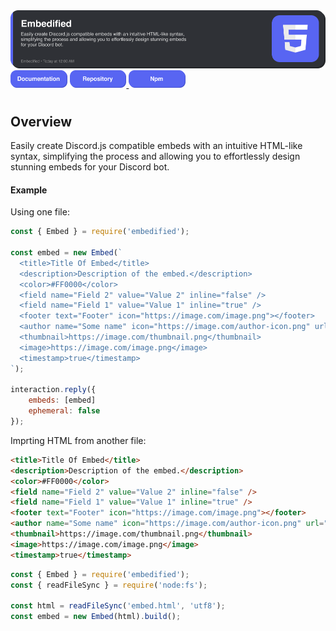 <div>
<img src="img/header.png"/>
<br>
<img src="img/docs.png" width=18%>
<a href="https://github.com/lqvers/embedified">
<img src="img/repo.png" width=18%>
</a>
<a href="https://npmjs.com/package/embedified">
<img src="img/npm.png" width=18%>
</a>
</div>
<h1></h1>
<h2>Overview</h2>
Easily create Discord.js compatible embeds with an intuitive HTML-like syntax, 
simplifying the process and allowing you to effortlessly design stunning embeds
for your Discord bot.
<h4>Example</h4>

Using one file:

```js
const { Embed } = require('embedified');

const embed = new Embed(`
  <title>Title Of Embed</title>
  <description>Description of the embed.</description>
  <color>#FF0000</color>
  <field name="Field 2" value="Value 2" inline="false" />
  <field name="Field 1" value="Value 1" inline="true" />
  <footer text="Footer" icon="https://image.com/image.png"></footer>
  <author name="Some name" icon="https://image.com/author-icon.png" url="https://example.com"></author>
  <thumbnail>https://image.com/thumbnail.png</thumbnail>
  <image>https://image.com/image.png</image>
  <timestamp>true</timestamp>
`);

interaction.reply({
    embeds: [embed]
    ephemeral: false
});
```

Imprting HTML from another file:

```html
<title>Title Of Embed</title>
<description>Description of the embed.</description>
<color>#FF0000</color>
<field name="Field 2" value="Value 2" inline="false" />
<field name="Field 1" value="Value 1" inline="true" />
<footer text="Footer" icon="https://image.com/image.png"></footer>
<author name="Some name" icon="https://image.com/author-icon.png" url="https://example.com"></author>
<thumbnail>https://image.com/thumbnail.png</thumbnail>
<image>https://image.com/image.png</image>
<timestamp>true</timestamp>
```

```js
const { Embed } = require('embedified');
const { readFileSync } = require('node:fs');

const html = readFileSync('embed.html', 'utf8');
const embed = new Embed(html).build();
```
